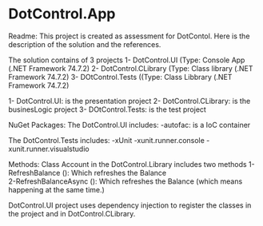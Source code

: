 # DotControl.App
Readme:
This project is created as assessment for DotContol.
Here is the description of the solution and the references.

 
The solution contains of 3 projects
1- DotControl.UI (Type: Console App (.NET Framework 74.7.2)
2- DotControl.CLibrary (Type: Class library (.NET Framework 74.7.2)
3- DOtControl.Tests ((Type: Class Libbrary (.NET Framework 74.7.2)

1- DotControl.UI: is the presentation project
2- DotControl.CLibrary: is the businesLogic project
3- DOtControl.Tests: is the test project 

NuGet Packages:
The DotControl.UI includes: 
-autofac: is a IoC container

The DotControl.Tests includes:
-xUnit
-xunit.runner.console
-xunit.runner.visualstudio



Methods:
Class Account in the DotControl.Library includes two methods
1-RefreshBalance (): Which refreshes the Balance  
2-RefreshBalanceAsync (): Which refreshes the Balance (which means happening at the same time.)


DotControl.UI project uses dependency injection to register the classes in the project and in DotControl.CLibrary.
